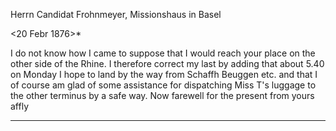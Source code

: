 Herrn Candidat Frohnmeyer, Missionshaus in Basel

 <20 Febr 1876>*

I do not know how I came to suppose that I would reach your place on the other side of the Rhine. I therefore correct my last by adding that about 5.40 on Monday I hope to land by the way from Schaffh Beuggen etc. and that I of course am glad of some assistance for dispatching Miss T's luggage to the other terminus by a safe way. Now farewell for the present from yours affly
 ______________________
